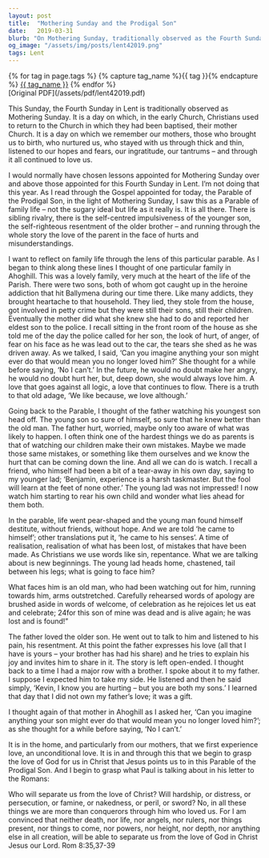 ```yaml
---
layout: post
title:  "Mothering Sunday and the Prodigal Son"
date:   2019-03-31
blurb: "On Mothering Sunday, traditionally observed as the Fourth Sunday in Lent, Kevin reflects on the Parable of the Prodigal Son. He draws parallels between the unconditional love of a parent and the love of God for us. He shares a personal story of a family in Ahoghill, whose sons were caught in addiction, yet the mother's love remained unwavering. This sermon emphasizes the power of unconditional love and forgiveness."
og_image: "/assets/img/posts/lent42019.png"
tags: Lent
---    
```

<div class="tag-pills">
  {% for tag in page.tags %}
    {% capture tag_name %}{{ tag }}{% endcapture %}
    <a href="{{ site.baseurl }}/tag/{{ tag_name | slugify }}" class="tag-pill">{{ tag_name }}</a>
  {% endfor %}
</div>
[Original PDF](/assets/pdf/lent42019.pdf)

This Sunday, the Fourth Sunday in Lent is traditionally observed as Mothering Sunday. It is a day on which, in the early Church, Christians used to return to the Church in which they had been baptised, their mother Church. It is a day on which we remember our mothers, those who brought us to birth, who nurtured us, who stayed with us through thick and thin, listened to our hopes and fears, our ingratitude, our tantrums – and through it all continued to love us.

I would normally have chosen lessons appointed for Mothering Sunday over and above those appointed for this Fourth Sunday in Lent. I’m not doing that this year. As I read through the Gospel appointed for today, the Parable of the Prodigal Son, in the light of Mothering Sunday, I saw this as a Parable of family life – not the sugary ideal but life as it really is. It is all there. There is sibling rivalry, there is the self-centred impulsiveness of the younger son, the self-righteous resentment of the older brother – and running through the whole story the love of the parent in the face of hurts and misunderstandings.

I want to reflect on family life through the lens of this particular parable. As I began to think along these lines I thought of one particular family in Ahoghill. This was a lovely family, very much at the heart of the life of the Parish. There were two sons, both of whom got caught up in the heroine addiction that hit Ballymena during our time there. Like many addicts, they brought heartache to that household. They lied, they stole from the house, got involved in petty crime but they were still their sons, still their children. Eventually the mother did what she knew she had to do and reported her eldest son to the police. I recall sitting in the front room of the house as she told me of the day the police called for her son, the look of hurt, of anger, of fear on his face as he was lead out to the car, the tears she shed as he was driven away. As we talked, I said, ‘Can you imagine anything your son might ever do that would mean you no longer loved him?’ She thought for a while before saying, ‘No I can’t.’ In the future, he would no doubt make her angry, he would no doubt hurt her, but, deep down, she would always love him. A love that goes against all logic, a love that continues to flow. There is a truth to that old adage, ‘We like because, we love although.’

Going back to the Parable, I thought of the father watching his youngest son head off. The young son so sure of himself, so sure that he knew better than the old man. The father hurt, worried, maybe only too aware of what was likely to happen. I often think one of the hardest things we do as parents is that of watching our children make their own mistakes. Maybe we made those same mistakes, or something like them ourselves and we know the hurt that can be coming down the line. And all we can do is watch. I recall a friend, who himself had been a bit of a tear-away in his own day, saying to my younger lad; ‘Benjamin, experience is a harsh taskmaster. But the fool will learn at the feet of none other.’ The young lad was not impressed! I now watch him starting to rear his own child and wonder what lies ahead for them both.

In the parable, life went pear-shaped and the young man found himself destitute, without friends, without hope. And we are told ‘he came to himself’; other translations put it, ‘he came to his senses’. A time of realisation, realisation of what has been lost, of mistakes that have been made. As Christians we use words like sin, repentance. What we are talking about is new beginnings. The young lad heads home, chastened, tail between his legs; what is going to face him?

What faces him is an old man, who had been watching out for him, running towards him, arms outstretched. Carefully rehearsed words of apology are brushed aside in words of welcome, of celebration as he rejoices let us eat and celebrate; 24for this son of mine was dead and is alive again; he was lost and is found!”

The father loved the older son. He went out to talk to him and listened to his pain, his resentment. At this point the father expresses his love (all that I have is yours – your brother has had his share) and he tries to explain his joy and invites him to share in it. The story is left open-ended. I thought back to a time I had a major row with a brother. I spoke about it to my father. I suppose I expected him to take my side. He listened and then he said simply, ‘Kevin, I know you are hurting – but you are both my sons.’ I learned that day that I did not own my father’s love; it was a gift.

I thought again of that mother in Ahoghill as I asked her, ‘Can you imagine anything your son might ever do that would mean you no longer loved him?’; as she thought for a while before saying, ‘No I can’t.’

It is in the home, and particularly from our mothers, that we first experience love, an unconditional love. It is in and through this that we begin to grasp the love of God for us in Christ that Jesus points us to in this Parable of the Prodigal Son. And I begin to grasp what Paul is talking about in his letter to the Romans:

Who will separate us from the love of Christ? Will hardship, or distress, or persecution, or famine, or nakedness, or peril, or sword? No, in all these things we are more than conquerors through him who loved us. For I am convinced that neither death, nor life, nor angels, nor rulers, nor things present, nor things to come, nor powers, nor height, nor depth, nor anything else in all creation, will be able to separate us from the love of God in Christ Jesus our Lord. Rom 8:35,37-39
